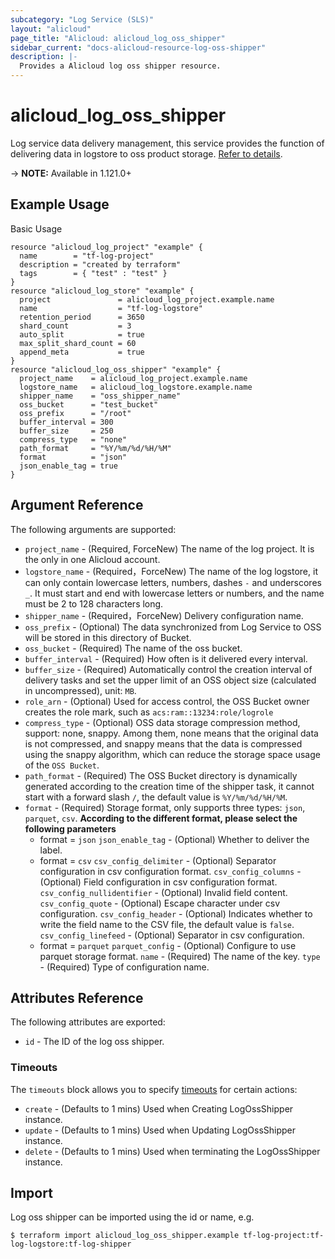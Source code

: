```yaml
---
subcategory: "Log Service (SLS)"
layout: "alicloud"
page_title: "Alicloud: alicloud_log_oss_shipper"
sidebar_current: "docs-alicloud-resource-log-oss-shipper"
description: |-
  Provides a Alicloud log oss shipper resource.
---
```


# alicloud\_log\_oss\_shipper
Log service data delivery management, this service provides the function of delivering data in logstore to oss product storage.
[Refer to details](https://www.alibabacloud.com/help/en/doc-detail/43724.htm).

-> **NOTE:** Available in 1.121.0+

## Example Usage

Basic Usage

```
resource "alicloud_log_project" "example" {
  name        = "tf-log-project"
  description = "created by terraform"
  tags        = { "test" : "test" }
}
resource "alicloud_log_store" "example" {
  project               = alicloud_log_project.example.name
  name                  = "tf-log-logstore"
  retention_period      = 3650
  shard_count           = 3
  auto_split            = true
  max_split_shard_count = 60
  append_meta           = true
}
resource "alicloud_log_oss_shipper" "example" {
  project_name    = alicloud_log_project.example.name
  logstore_name   = alicloud_log_logstore.example.name
  shipper_name    = "oss_shipper_name"
  oss_bucket      = "test_bucket"
  oss_prefix      = "/root"
  buffer_interval = 300
  buffer_size     = 250
  compress_type   = "none"
  path_format     = "%Y/%m/%d/%H/%M"
  format          = "json"
  json_enable_tag = true
}
```

## Argument Reference

The following arguments are supported:

* `project_name` - (Required, ForceNew) The name of the log project. It is the only in one Alicloud account.
* `logstore_name` - (Required，ForceNew) The name of the log logstore, it can only contain lowercase letters, numbers, dashes `-` and underscores `_`. It must start and end with lowercase letters or numbers, and the name must be 2 to 128 characters long.
* `shipper_name` - (Required，ForceNew) Delivery configuration name.
* `oss_prefix` - (Optional) The data synchronized from Log Service to OSS will be stored in this directory of Bucket.
* `oss_bucket` - (Required) The name of the oss bucket.
* `buffer_interval` - (Required) How often is it delivered every interval.
* `buffer_size` - (Required) Automatically control the creation interval of delivery tasks and set the upper limit of an OSS object size (calculated in uncompressed), unit: `MB`.
* `role_arn` - (Optional) Used for access control, the OSS Bucket owner creates the role mark, such as `acs:ram::13234:role/logrole`
* `compress_type` - (Optional) OSS data storage compression method, support: none, snappy. Among them, none means that the original data is not compressed, and snappy means that the data is compressed using the snappy algorithm, which can reduce the storage space usage of the `OSS Bucket`.
* `path_format` - (Required) The OSS Bucket directory is dynamically generated according to the creation time of the shipper task, it cannot start with a forward slash `/`, the default value is `%Y/%m/%d/%H/%M`.
* `format` - (Required) Storage format, only supports three types: `json`, `parquet`, `csv`.
  **According to the different format, please select the following parameters**
  - format = `json`
    `json_enable_tag` - (Optional) Whether to deliver the label.
  - format = `csv`
    `csv_config_delimiter` - (Optional) Separator configuration in csv configuration format.
    `csv_config_columns` - (Optional) Field configuration in csv configuration format.
    `csv_config_nullidentifier` - (Optional) Invalid field content.
    `csv_config_quote` - (Optional) Escape character under csv configuration.
    `csv_config_header` - (Optional) Indicates whether to write the field name to the CSV file, the default value is `false`.
    `csv_config_linefeed` - (Optional) Separator in csv configuration.
  - format = `parquet`
    `parquet_config` - (Optional) Configure to use parquet storage format.
       `name` - (Required) The name of the key.
       `type` - (Required) Type of configuration name.


## Attributes Reference

The following attributes are exported:

* `id` - The ID of the log oss shipper.

### Timeouts

The `timeouts` block allows you to specify [timeouts](https://www.terraform.io/docs/configuration-0-11/resources.html#timeouts) for certain actions:

* `create` - (Defaults to 1 mins) Used when Creating LogOssShipper instance. 
* `update` - (Defaults to 1 mins) Used when Updating LogOssShipper instance. 
* `delete` - (Defaults to 1 mins) Used when terminating the LogOssShipper instance.

## Import

Log oss shipper can be imported using the id or name, e.g.

```
$ terraform import alicloud_log_oss_shipper.example tf-log-project:tf-log-logstore:tf-log-shipper
```